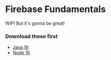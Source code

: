 # Firebase Fundamentals

WIP! But it's gonna be great!

### Download these first
- [Java 18](https://www.oracle.com/java/technologies/downloads/#jdk18-mac)
- [Node 16](https://nodejs.org/)
